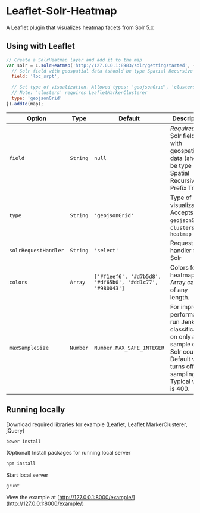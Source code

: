 # Leaflet-Solr-Heatmap

A Leaflet plugin that visualizes heatmap facets from Solr 5.x

## Using with Leaflet

```javascript
// Create a SolrHeatmap layer and add it to the map
var solr = L.solrHeatmap('http://127.0.0.1:8983/solr/gettingstarted', {
  // Solr field with geospatial data (should be type Spatial Recursive Prefix Tree)
  field: 'loc_srpt',

  // Set type of visualization. Allowed types: 'geojsonGrid', 'clusters'
  // Note: 'clusters' requires LeafletMarkerClusterer
  type: 'geojsonGrid'
}).addTo(map);
```

Option | Type | Default | Description
------ | ---- | ------- | -----------
`field` | `String` | `null` | *Required.* Solr field with geospatial data (should be type Spatial Recursive Prefix Tree)
`type` | `String` | `'geojsonGrid'` | Type of visualization. Accepts `geojsonGrid`, `clusters` and `heatmap`
`solrRequestHandler` | `String` | `'select'` | Request handler for Solr
`colors` | `Array` | `['#f1eef6', '#d7b5d8', '#df65b0', '#dd1c77', '#980043']` | Colors for heatmap.  Array can be of any length.
`maxSampleSize` | `Number` | `Number.MAX_SAFE_INTEGER` | For improved performance, run Jenks classification on only a sample of Solr counts.  Default value turns off sampling.  Typical value is 400.

## Running locally

Download required libraries for example (Leaflet, Leaflet MarkerClusterer, jQuery)
```sh
bower install
```

(Optional) Install packages for running local server
```sh
npm install
```

Start local server
```sh
grunt
```

View the example at [http://127.0.0.1:8000/example/](http://127.0.0.1:8000/example/)